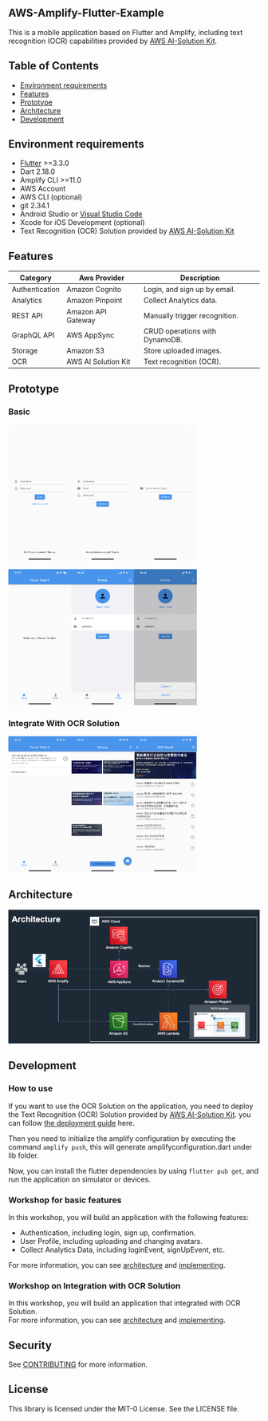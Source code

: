 <!--
SPDX-FileCopyrightText: 2022 Jinsong, Zhu <jasonzjs@amazon.com>

SPDX-License-Identifier: MIT-0
-->

## AWS-Amplify-Flutter-Example

This is a mobile application based on Flutter and Amplify, including text recognition (OCR) capabilities provided by [AWS AI-Solution Kit](https://www.amazonaws.cn/en/solutions/ai-solution-kit/).

## Table of Contents

- [Environment requirements](#environment-requirements)
- [Features](#features)
- [Prototype](#prototype)
- [Architecture](#architecture)
- [Development](#development)

## Environment requirements

* [Flutter](https://github.com/flutter/flutter) >=3.3.0
* Dart 2.18.0
* Amplify CLI >=11.0
* AWS Account
* AWS CLI (optional)
* git 2.34.1
* Android Studio or [Visual Studio Code ](https://docs.flutter.dev/development/tools/vs-code)
* Xcode for iOS Development (optional)
* Text Recognition (OCR) Solution provided by [AWS AI-Solution Kit](https://www.amazonaws.cn/en/solutions/ai-solution-kit/)

## Features

| Category       | Aws Provider       | Description                    |
| -------------- | ------------------ | ------------------------------ |
| Authentication | Amazon Cognito     | Login, and sign up by email.   |
| Analytics      | Amazon Pinpoint    | Collect Analytics data.        |
| REST API       | Amazon API Gateway | Manually trigger recognition.  |
| GraphQL API    | AWS AppSync        | CRUD operations with DynamoDB. |
| Storage        | Amazon S3          | Store uploaded images.         |
| OCR            | AWS AI Solution Kit| Text recognition (OCR).        |

## Prototype
### Basic
<img src="./doc/resources/3.1.1LoginView.png" alt="3.1.1LoginView" width="25%" /><img src="./doc/resources/3.1.2SignUpView.png" alt="3.1.2SignUpView" width="25%" /><img src="./doc/resources/3.1.3ConfirmationView.png" alt="3.1.3ConfirmationView" width="25%" />

<img src="./doc/resources/3.1.4HomeView.png" alt="3.1.4HomeView" width="25%" /><img src="./doc/resources/3.1.5ProfileView.png" alt="3.1.5ProfileView" width="25%" /><img src="./doc/resources/3.1.6ProfileView-ChangeAvatar.png" alt="3.1.6ProfileView-ChangeAvatar" width="25%" />

### Integrate With OCR Solution
<img src="./doc/resources/4.2.1Home.png" alt="4.2.1Home" width="25%" /><img src="./doc/resources/4.2.2OCR Gallery.png" alt="4.2.2OCR Gallery" width="25%" /><img src="./doc/resources/4.2.3OCR Result.png" alt="4.2.3OCR Result" width="25%" />

## Architecture

<img src="./doc/resources/4.1Architecture.png" alt="4.1Architecture" />

## Development

### How to use
If you want to use the OCR Solution on the application, you need to deploy the Text Recognition (OCR) Solution provided by [AWS AI-Solution Kit](https://www.amazonaws.cn/en/solutions/ai-solution-kit/). you can follow [the deployment guide](https://awslabs.github.io/aws-ai-solution-kit/en/deploy-general-ocr/) here.

Then you need to initialize the amplify configuration by executing the command ```amplify push```, this will generate amplifyconfiguration.dart under lib folder.

Now, you can install the flutter dependencies by using ```flutter pub get```, and run the application on simulator or devices.

### Workshop for basic features

In this workshop, you will build an application with the following features:
* Authentication, including login, sign up, confirmation.
* User Profile, including uploading and changing avatars.
* Collect Analytics Data, including loginEvent, signUpEvent, etc.

For more information, you can see [architecture](./doc/3.1Architecture.md) and [implementing](./doc/3.2Implementing.md).

### Workshop on Integration with OCR Solution

In this workshop, you will build an application that integrated with OCR Solution.  
For more information, you can see [architecture](./doc/4.1Architecture.md) and [implementing](./doc/4.2Implementing.md).

## Security

See [CONTRIBUTING](CONTRIBUTING.md#security-issue-notifications) for more information.

## License

This library is licensed under the MIT-0 License. See the LICENSE file.

